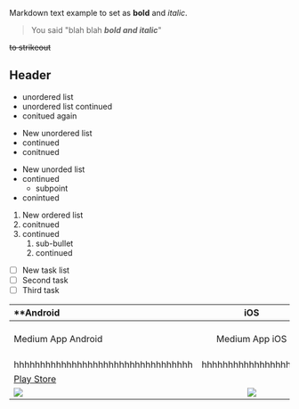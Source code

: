 Markdown text example to set as **bold** and *italic*.

> You said "blah blah *__bold and italic__*"

~~to strikeout~~

## Header

- unordered list
-  unordered list continued
-  conitued again
+ New unordered list
+ continued
+ conitnued
* New unorded list
* continued
   * subpoint
* conintued 

1. New ordered list
2. conitnued
3. continued
   1. sub-bullet
   2. continued

* [ ] New task list 
* [ ] Second task 
* [ ] Third task 

**Android | iOS | Windows**
:--- | :---: | ---:
Medium App Android | Medium App iOS | Medium App Windows
hhhhhhhhhhhhhhhhhhhhhhhhhhhhhhhhhh | hhhhhhhhhhhhhhhhhhh |hhhhhh
[Play Store](https://play.google.com/store?&utm_source=na_Med&utm_medium=hasem&utm_content=Nov0520&utm_campaign=Evergreen&pcampaignid=MKT-EDR-na-us-1000189-Med-hasem-py-Evergreen-Nov0520-Text_Search_BKWS-id_100754_%7cEXA%7cONSEM_kwid_43700045371544955&gclid=Cj0KCQjwjN-SBhCkARIsACsrBz4Cigs9PGi7l7Ew24z9lbnJfA27w9I1E3ON8gkk5VuKYZG4jgekVH0aAu2iEALw_wcB&gclsrc=aw.ds) | []() | []()
![](https://cdn-icons-png.flaticon.com/512/38/38002.png) | ![](ios.png) |

